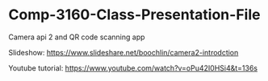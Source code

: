# Comp-3160-Class-Presentation-File
Camera api 2 and QR code scanning app

Slideshow: https://www.slideshare.net/boochlin/camera2-introdction


Youtube tutorial: https://www.youtube.com/watch?v=oPu42I0HSi4&t=136s
